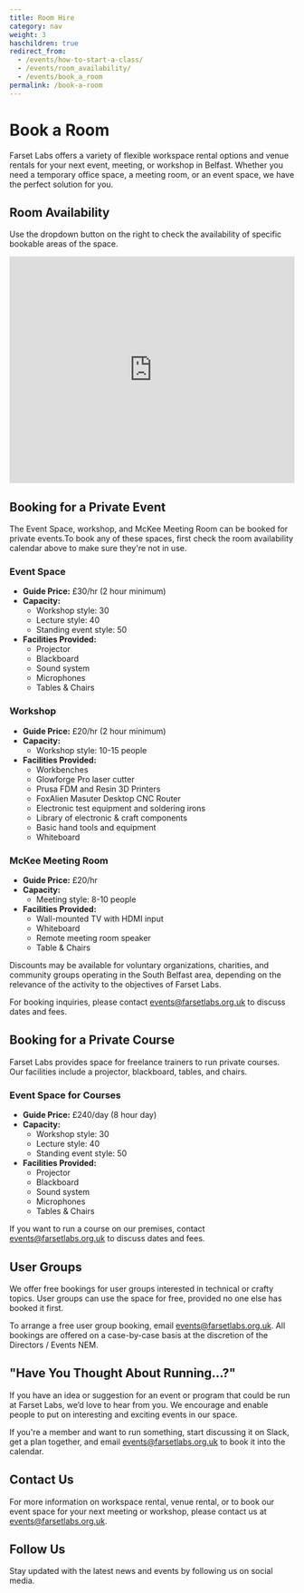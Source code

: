 ```yaml
---
title: Room Hire
category: nav
weight: 3
haschildren: true
redirect_from:
  - /events/how-to-start-a-class/
  - /events/room_availability/
  - /events/book_a_room
permalink: /book-a-room
---
```


# Book a Room

Farset Labs offers a variety of flexible workspace rental options and venue
rentals for your next event, meeting, or workshop in Belfast. Whether you need
a temporary office space, a meeting room, or an event space, we have the
perfect solution for you.

## Room Availability

Use the dropdown button on the right to check the availability of specific
bookable areas of the space.

<iframe src="https://www.google.com/calendar/embed?title=Room%20Availability&showTitle=0&showPrint=0&showTabs=0&mode=WEEK&height=600&wkst=2&bgcolor=%23FFFFFF&src=farsetlabs.org.uk_3330353438393238353333%40resource.calendar.google.com&color=%230F4B38&src=farsetlabs.org.uk_3232373836323536363432%40resource.calendar.google.com&color=%23B1440E&src=farsetlabs.org.uk_2d3335353138363232343633%40resource.calendar.google.com&color=%23711616&src=farsetlabs.org.uk_38333735393137342d363234%40resource.calendar.google.com&color=%2328754E&ctz=Europe%2FLondon" style=" border-width:0 " width="100%" height="400" frameborder="0" scrolling="no"></iframe>

## Booking for a Private Event

The Event Space, workshop, and McKee Meeting Room can be booked for private events.To book
any of these spaces, first check the room availability calendar above to make sure they're
not in use.

### Event Space

  - **Guide Price:** £30/hr (2 hour minimum)
  - **Capacity:**
    - Workshop style: 30
    - Lecture style: 40
    - Standing event style: 50
  - **Facilities Provided:**
    - Projector
    - Blackboard
    - Sound system
    - Microphones
    - Tables & Chairs

### Workshop

  - **Guide Price:** £20/hr (2 hour minimum)
  - **Capacity:**
    - Workshop style: 10-15 people
  - **Facilities Provided:**
    - Workbenches
    - Glowforge Pro laser cutter
    - Prusa FDM and Resin 3D Printers
    - FoxAlien Masuter Desktop CNC Router
    - Electronic test equipment and soldering irons
    - Library of electronic & craft components
    - Basic hand tools and equipment
    - Whiteboard

### McKee Meeting Room

  - **Guide Price:** £20/hr
  - **Capacity:**
    - Meeting style: 8-10 people
  - **Facilities Provided:**
    - Wall-mounted TV with HDMI input
    - Whiteboard
    - Remote meeting room speaker
    - Table & Chairs

Discounts may be available for voluntary organizations, charities, and community
groups operating in the South Belfast area, depending on the relevance of the
activity to the objectives of Farset Labs.

For booking inquiries, please contact
[events@farsetlabs.org.uk](mailto:events@farsetlabs.org.uk) to discuss dates and fees.

## Booking for a Private Course

Farset Labs provides space for freelance trainers to run private courses. Our
facilities include a projector, blackboard, tables, and chairs.

### Event Space for Courses

  - **Guide Price:** £240/day (8 hour day)
  - **Capacity:**
    - Workshop style: 30
    - Lecture style: 40
    - Standing event style: 50
  - **Facilities Provided:**
    - Projector
    - Blackboard
    - Sound system
    - Microphones
    - Tables & Chairs

If you want to run a course on our premises, contact
[events@farsetlabs.org.uk](mailto:events@farsetlabs.org.uk) to discuss
dates and fees.

## User Groups

We offer free bookings for user groups interested in technical or crafty topics.
User groups can use the space for free, provided no one else has booked it
first.

To arrange a free user group booking, email
[events@farsetlabs.org.uk](mailto:events@farsetlabs.org.uk). All bookings are
offered on a case-by-case basis at the discretion of the Directors / Events NEM.

## "Have You Thought About Running...?"

If you have an idea or suggestion for an event or program that could be run at
Farset Labs, we’d love to hear from you. We encourage and enable people to put
on interesting and exciting events in our space.

If you're a member and want to run something, start discussing it on Slack, get
a plan together, and email
[events@farsetlabs.org.uk](mailto:events@farsetlabs.org.uk) to book it into
the calendar.

## Contact Us

For more information on workspace rental, venue rental, or to book our event
space for your next meeting or workshop, please contact us at
[events@farsetlabs.org.uk](mailto:events@farsetlabs.org.uk).

## Follow Us

Stay updated with the latest news and events by following us on social media.
